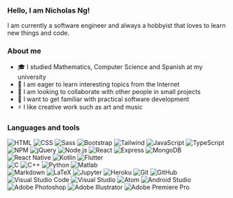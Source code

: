 ### Hello, I am Nicholas Ng!
I am currently a software engineer and always a hobbyist that loves to learn new things and code.

### About me
- 🎓 I studied Mathematics, Computer Science and Spanish at my university
- 🌱 I am eager to learn interesting topics from the Internet
- 👯 I am looking to collaborate with other people in small projects
- 🥅 I want to get familiar with practical software development
- ⚡ I like creative work such as art and music

### Languages and tools
![HTML](https://img.shields.io/badge/-HTML-e34f26?logo=html5&logoColor=ffffff)
![CSS](https://img.shields.io/badge/-CSS-1572b6?logo=css3&logoColor=ffffff)
![Sass](https://img.shields.io/badge/-Sass-cc6699?logo=sass&logoColor=ffffff)
![Bootstrap](https://img.shields.io/badge/-Bootstrap-7952b3?logo=bootstrap&logoColor=ffffff)
![Tailwind](https://img.shields.io/badge/-Tailwind%20CSS-06b6d4?logo=tailwind-css&logoColor=ffffff)
![JavaScript](https://img.shields.io/badge/-JavaScript-f7df1e?logo=javascript&logoColor=303030)
![TypeScript](https://img.shields.io/badge/-TypeScript-3178c6?logo=typescript&logoColor=ffffff)\
![NPM](https://img.shields.io/badge/-NPM-cb3837?logo=npm&logoColor=ffffff)
![jQuery](https://img.shields.io/badge/-jQuery-0769ad?logo=jquery&logoColor=ffffff)
![Node.js](https://img.shields.io/badge/-Node%2ejs-339933?logo=node%2ejs&logoColor=ffffff)
![React](https://img.shields.io/badge/-React-61dafb?logo=react&logoColor=303030)
![Express](https://img.shields.io/badge/-Express-000000?logo=express&logoColor=ffffff)
![MongoDB](https://img.shields.io/badge/-MongoDB-47a248?logo=mongodb&logoColor=ffffff)\
![React Native](https://img.shields.io/badge/-React%20Native-61dafb?logo=react&logoColor=303030)
![Kotlin](https://img.shields.io/badge/-Kotlin-7f52ff?logo=kotlin&logoColor=ffffff)
![Flutter](https://img.shields.io/badge/-Flutter-02569b?logo=flutter&logoColor=ffffff)\
![C](https://img.shields.io/badge/-C-a8b9cc?logo=c&logoColor=303030)
![C++](https://img.shields.io/badge/-C++-00599c?logo=c%2B%2B&logoColor=ffffff)
![Python](https://img.shields.io/badge/-Python-3776ab?logo=python&logoColor=ffffff)
![Matlab](https://img.shields.io/badge/-MATLAB-0076ab?logo=mathworks&logoColor=ffffff)\
![Markdown](https://img.shields.io/badge/-Markdown-000000?logo=markdown&logoColor=ffffff)
![LaTeX](https://img.shields.io/badge/-LaTeX-008080?logo=latex&logoColor=ffffff)
![Jupyter](https://img.shields.io/badge/-Jupyter-f37626?logo=jupyter&logoColor=ffffff)
![Heroku](https://img.shields.io/badge/-Heroku-430098?logo=heroku&logoColor=ffffff)
![Git](https://img.shields.io/badge/-Git-f05032?logo=git&logoColor=ffffff)
![GitHub](https://img.shields.io/badge/-GitHub-181717?logo=github&logoColor=ffffff)\
![Visual Studio Code](https://img.shields.io/badge/-Visual%20Studio%20Code-007acc?logo=visual-studio-code&logoColor=ffffff)
![Visual Studio](https://img.shields.io/badge/-Visual%20Studio-5c2d91?logo=visual-studio&logoColor=ffffff)
![Atom](https://img.shields.io/badge/-Atom-66595c?logo=atom&logoColor=ffffff)
![Android Studio](https://img.shields.io/badge/-Android%20Studio-3ddc84?logo=android&logoColor=ffffff)\
![Adobe Photoshop](https://img.shields.io/badge/-Adobe%20Photoshop-31a8ff?logo=adobe-photoshop&logoColor=ffffff)
![Adobe Illustrator](https://img.shields.io/badge/-Adobe%20Illustrator-ff9a00?logo=adobe-illustrator&logoColor=ffffff)
![Adobe Premiere Pro](https://img.shields.io/badge/-Adobe%20Premiere%20Pro-9999ff?logo=adobe-premiere-pro&logoColor=ffffff)

